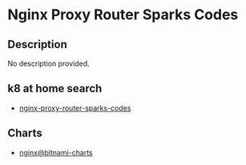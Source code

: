 # Nginx Proxy Router Sparks Codes

## Description

No description provided.

## k8 at home search

- [nginx-proxy-router-sparks-codes](https://nanne.dev/k8s-at-home-search/#/nginx-proxy-router-sparks-codes)

## Charts

- [nginx@bitnami-charts](https://charts.bitnami.com/bitnami/)
